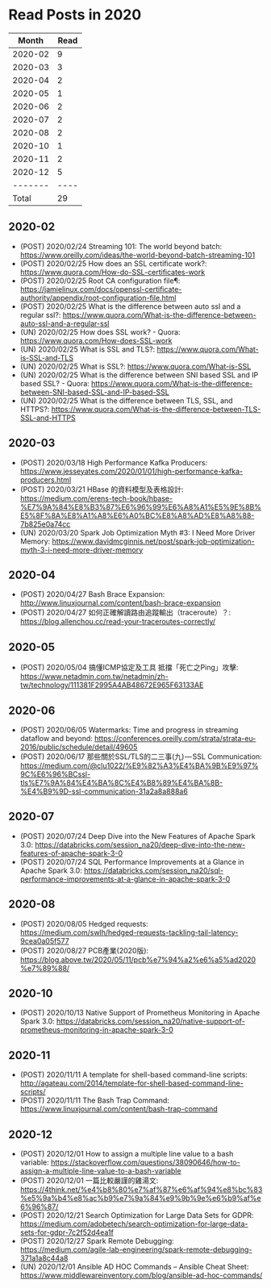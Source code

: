 # Read Posts in 2020
| Month   | Read |
| ------- | ---- |
| 2020-02 |    9 |
| 2020-03 |    3 |
| 2020-04 |    2 |
| 2020-05 |    1 |
| 2020-06 |    2 |
| 2020-07 |    2 |
| 2020-08 |    2 |
| 2020-10 |    1 |
| 2020-11 |    2 |
| 2020-12 |    5 |
| ------- | ---- |
| Total   |   29 |


## 2020-02
* (POST)  2020/02/24 Streaming 101: The world beyond batch: https://www.oreilly.com/ideas/the-world-beyond-batch-streaming-101
* (POST)  2020/02/25 How does an SSL certificate work?: https://www.quora.com/How-do-SSL-certificates-work
* (POST)  2020/02/25 Root CA configuration file¶: https://jamielinux.com/docs/openssl-certificate-authority/appendix/root-configuration-file.html
* (POST)  2020/02/25 What is the difference between auto ssl and a regular ssl?: https://www.quora.com/What-is-the-difference-between-auto-ssl-and-a-regular-ssl
* (UN)    2020/02/25 How does SSL work? - Quora: https://www.quora.com/How-does-SSL-work
* (UN)    2020/02/25 What is SSL and TLS?: https://www.quora.com/What-is-SSL-and-TLS
* (UN)    2020/02/25 What is SSL?: https://www.quora.com/What-is-SSL
* (UN)    2020/02/25 What is the difference between SNI based SSL and IP based SSL? - Quora: https://www.quora.com/What-is-the-difference-between-SNI-based-SSL-and-IP-based-SSL
* (UN)    2020/02/25 What is the difference between TLS, SSL, and HTTPS?: https://www.quora.com/What-is-the-difference-between-TLS-SSL-and-HTTPS

## 2020-03
* (POST)  2020/03/18 High Performance Kafka Producers: https://www.jesseyates.com/2020/01/01/high-performance-kafka-producers.html
* (POST)  2020/03/21 HBase 的資料模型及表格設計: https://medium.com/erens-tech-book/hbase-%E7%9A%84%E8%B3%87%E6%96%99%E6%A8%A1%E5%9E%8B%E5%8F%8A%E8%A1%A8%E6%A0%BC%E8%A8%AD%E8%A8%88-7b825e0a74cc
* (UN)    2020/03/20 Spark Job Optimization Myth #3: I Need More Driver Memory: https://www.davidmcginnis.net/post/spark-job-optimization-myth-3-i-need-more-driver-memory

## 2020-04
* (POST)  2020/04/27 Bash Brace Expansion: http://www.linuxjournal.com/content/bash-brace-expansion
* (POST)  2020/04/27 如何正確解讀路由追蹤輸出（traceroute）？: https://blog.allenchou.cc/read-your-traceroutes-correctly/

## 2020-05
* (POST)  2020/05/04 搞懂ICMP協定及工具 抵擋「死亡之Ping」攻擊: https://www.netadmin.com.tw/netadmin/zh-tw/technology/111381F2995A4AB48672E965F63133AE

## 2020-06
* (POST)  2020/06/05 Watermarks: Time and progress in streaming dataflow and beyond: https://conferences.oreilly.com/strata/strata-eu-2016/public/schedule/detail/49605
* (POST)  2020/06/17 那些關於SSL/TLS的二三事(九) — SSL Communication: https://medium.com/@clu1022/%E9%82%A3%E4%BA%9B%E9%97%9C%E6%96%BCssl-tls%E7%9A%84%E4%BA%8C%E4%B8%89%E4%BA%8B-%E4%B9%9D-ssl-communication-31a2a8a888a6

## 2020-07
* (POST)  2020/07/24 Deep Dive into the New Features of Apache Spark 3.0: https://databricks.com/session_na20/deep-dive-into-the-new-features-of-apache-spark-3-0
* (POST)  2020/07/24 SQL Performance Improvements at a Glance in Apache Spark 3.0: https://databricks.com/session_na20/sql-performance-improvements-at-a-glance-in-apache-spark-3-0

## 2020-08
* (POST)  2020/08/05 Hedged requests: https://medium.com/swlh/hedged-requests-tackling-tail-latency-9cea0a05f577
* (POST)  2020/08/27 PCB產業(2020版): https://blog.above.tw/2020/05/11/pcb%e7%94%a2%e6%a5%ad2020%e7%89%88/

## 2020-10
* (POST)  2020/10/13 Native Support of Prometheus Monitoring in Apache Spark 3.0: https://databricks.com/session_na20/native-support-of-prometheus-monitoring-in-apache-spark-3-0

## 2020-11
* (POST)  2020/11/11 A template for shell-based command-line scripts: http://agateau.com/2014/template-for-shell-based-command-line-scripts/
* (POST)  2020/11/11 The Bash Trap Command: https://www.linuxjournal.com/content/bash-trap-command

## 2020-12
* (POST)  2020/12/01 How to assign a multiple line value to a bash variable: https://stackoverflow.com/questions/38090646/how-to-assign-a-multiple-line-value-to-a-bash-variable
* (POST)  2020/12/01 一篇比較嚴謹的雞湯文: https://4think.net/%e4%b8%80%e7%af%87%e6%af%94%e8%bc%83%e5%9a%b4%e8%ac%b9%e7%9a%84%e9%9b%9e%e6%b9%af%e6%96%87/
* (POST)  2020/12/21 Search Optimization for Large Data Sets for GDPR: https://medium.com/adobetech/search-optimization-for-large-data-sets-for-gdpr-7c2f52d4ea1f
* (POST)  2020/12/27 Spark Remote Debugging: https://medium.com/agile-lab-engineering/spark-remote-debugging-371a1a8c44a8
* (UN)    2020/12/01 Ansible AD HOC Commands – Ansible Cheat Sheet: https://www.middlewareinventory.com/blog/ansible-ad-hoc-commands/

